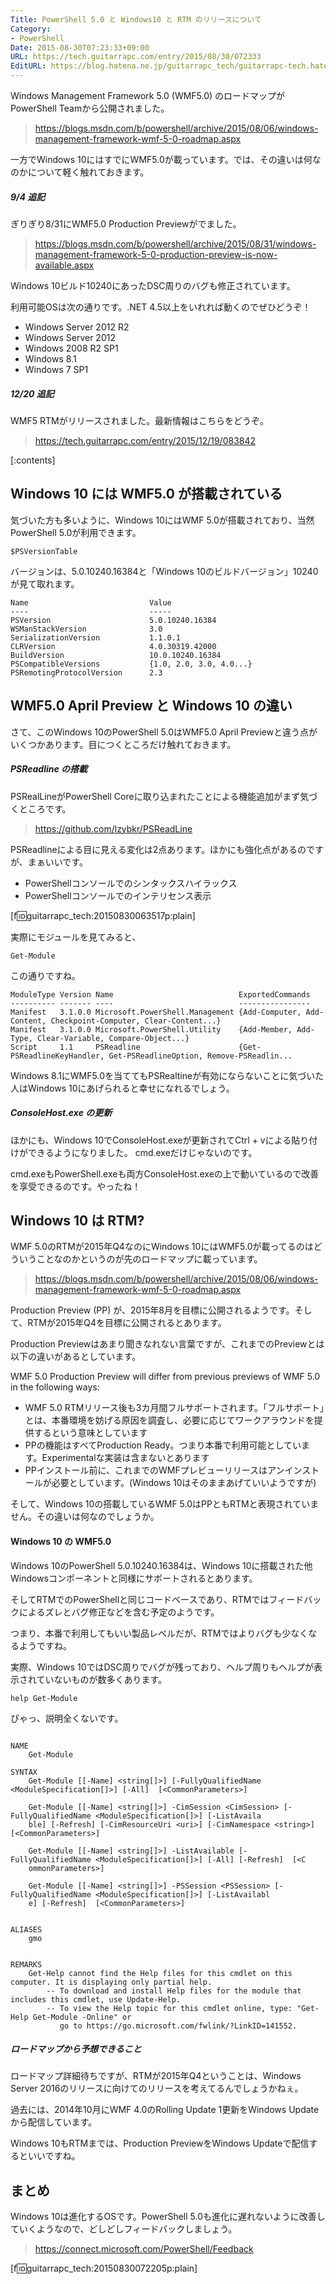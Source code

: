 ```yaml
---
Title: PowerShell 5.0 と Windows10 と RTM のリリースについて
Category:
- PowerShell
Date: 2015-08-30T07:23:33+09:00
URL: https://tech.guitarrapc.com/entry/2015/08/30/072333
EditURL: https://blog.hatena.ne.jp/guitarrapc_tech/guitarrapc-tech.hatenablog.com/atom/entry/6653458415119489085
---
```


Windows Management Framework 5.0 (WMF5.0) のロードマップがPowerShell Teamから公開されました。

> https://blogs.msdn.com/b/powershell/archive/2015/08/06/windows-management-framework-wmf-5-0-roadmap.aspx

一方でWindows 10にはすでにWMF5.0が載っています。では、その違いは何なのかについて軽く触れておきます。

##### 9/4 追記

ぎりぎり8/31にWMF5.0 Production Previewがでました。

> https://blogs.msdn.com/b/powershell/archive/2015/08/31/windows-management-framework-5-0-production-preview-is-now-available.aspx

Windows 10ビルド10240にあったDSC周りのバグも修正されています。

利用可能OSは次の通りです。.NET 4.5以上をいれれば動くのでぜひどうぞ！

- Windows Server 2012 R2
- Windows Server 2012
- Windows 2008 R2 SP1
- Windows 8.1
- Windows 7 SP1

##### 12/20 追記

WMF5 RTMがリリースされました。最新情報はこちらをどうぞ。

> https://tech.guitarrapc.com/entry/2015/12/19/083842

[:contents]

Windows 10 には WMF5.0 が搭載されている
----

気づいた方も多いように、Windows 10にはWMF 5.0が搭載されており、当然PowerShell 5.0が利用できます。

```
$PSVersionTable
```

バージョンは、5.0.10240.16384と「Windows 10のビルドバージョン」10240が見て取れます。

```
Name                           Value
----                           -----
PSVersion                      5.0.10240.16384
WSManStackVersion              3.0
SerializationVersion           1.1.0.1
CLRVersion                     4.0.30319.42000
BuildVersion                   10.0.10240.16384
PSCompatibleVersions           {1.0, 2.0, 3.0, 4.0...}
PSRemotingProtocolVersion      2.3
```

WMF5.0 April Preview と Windows 10 の違い
----

さて、このWindows 10のPowerShell 5.0はWMF5.0 April Previewと違う点がいくつかあります。目につくところだけ触れておきます。

##### PSReadline の搭載

PSRealLineがPowerShell Coreに取り込まれたことによる機能追加がまず気づくところです。

> https://github.com/lzybkr/PSReadLine

PSReadlineによる目に見える変化は2点あります。ほかにも強化点があるのですが、まぁいいです。

- PowerShellコンソールでのシンタックスハイラックス
- PowerShellコンソールでのインテリセンス表示

[f:id:guitarrapc_tech:20150830063517p:plain]


実際にモジュールを見てみると、

```
Get-Module
```

この通りですね。

```
ModuleType Version Name                            ExportedCommands
---------- ------- ----                            ----------------
Manifest   3.1.0.0 Microsoft.PowerShell.Management {Add-Computer, Add-Content, Checkpoint-Computer, Clear-Content...}
Manifest   3.1.0.0 Microsoft.PowerShell.Utility    {Add-Member, Add-Type, Clear-Variable, Compare-Object...}
Script     1.1     PSReadline                      {Get-PSReadlineKeyHandler, Get-PSReadlineOption, Remove-PSReadlin...
```

Windows 8.1にWMF5.0を当ててもPSRealtineが有効にならないことに気づいた人はWindows 10にあげられると幸せになれるでしょう。

##### ConsoleHost.exe の更新

ほかにも、Windows 10でConsoleHost.exeが更新されてCtrl + vによる貼り付けができるようになりました。 cmd.exeだけじゃないのです。

cmd.exeもPowerShell.exeも両方ConsoleHost.exeの上で動いているので改善を享受できるのです。やったね！


Windows 10 は RTM?
----

WMF 5.0のRTMが2015年Q4なのにWindows 10にはWMF5.0が載ってるのはどういうことなのかというのが先のロードマップに載っています。

> https://blogs.msdn.com/b/powershell/archive/2015/08/06/windows-management-framework-wmf-5-0-roadmap.aspx

Production Preview (PP) が、2015年8月を目標に公開されるようです。そして、RTMが2015年Q4を目標に公開されるとあります。

Production Previewはあまり聞きなれない言葉ですが、これまでのPreviewとは以下の違いがあるとしています。

WMF 5.0 Production Preview will differ from previous previews of WMF 5.0 in the following ways:

- WMF 5.0 RTMリリース後も3カ月間フルサポートされます。「フルサポート」とは、本番環境を妨げる原因を調査し、必要に応じてワークアラウンドを提供するという意味としています
- PPの機能はすべてProduction Ready。つまり本番で利用可能としています。Experimentalな実装は含まないとあります
- PPインストール前に、これまでのWMFプレビューリリースはアンインストールが必要としています。(Windows 10はそのままあげていいようですが)

そして、Windows 10の搭載しているWMF 5.0はPPともRTMと表現されていません。その違いは何なのでしょうか。


#### Windows 10 の WMF5.0

Windows 10のPowerShell 5.0.10240.16384は、Windows 10に搭載された他Windowsコンポーネントと同様にサポートされるとあります。

そしてRTMでのPowerShellと同じコードベースであり、RTMではフィードバックによるズレとバグ修正などを含む予定のようです。

つまり、本番で利用してもいい製品レベルだが、RTMではよりバグも少なくなるようですね。

実際、Windows 10ではDSC周りでバグが残っており、ヘルプ周りもヘルプが表示されていないものが数多くあります。

```
help Get-Module
```

ぴゃっ、説明全くないです。

```

NAME
    Get-Module

SYNTAX
    Get-Module [[-Name] <string[]>] [-FullyQualifiedName <ModuleSpecification[]>] [-All]  [<CommonParameters>]

    Get-Module [[-Name] <string[]>] -CimSession <CimSession> [-FullyQualifiedName <ModuleSpecification[]>] [-ListAvaila
    ble] [-Refresh] [-CimResourceUri <uri>] [-CimNamespace <string>]  [<CommonParameters>]

    Get-Module [[-Name] <string[]>] -ListAvailable [-FullyQualifiedName <ModuleSpecification[]>] [-All] [-Refresh]  [<C
    ommonParameters>]

    Get-Module [[-Name] <string[]>] -PSSession <PSSession> [-FullyQualifiedName <ModuleSpecification[]>] [-ListAvailabl
    e] [-Refresh]  [<CommonParameters>]


ALIASES
    gmo


REMARKS
    Get-Help cannot find the Help files for this cmdlet on this computer. It is displaying only partial help.
        -- To download and install Help files for the module that includes this cmdlet, use Update-Help.
        -- To view the Help topic for this cmdlet online, type: "Get-Help Get-Module -Online" or
           go to https://go.microsoft.com/fwlink/?LinkID=141552.

```

##### ロードマップから予想できること

ロードマップ詳細待ちですが、RTMが2015年Q4ということは、Windows Server 2016のリリースに向けてのリリースを考えてるんでしょうかねぇ。

過去には、2014年10月にWMF 4.0のRolling Update 1更新をWindows Updateから配信しています。

Windows 10もRTMまでは、Production PreviewをWindows Updateで配信するといいですね。

まとめ
----

Windows 10は進化するOSです。PowerShell 5.0も進化に遅れないように改善していくようなので、どしどしフィードバックしましょう。

> https://connect.microsoft.com/PowerShell/Feedback


[f:id:guitarrapc_tech:20150830072205p:plain]
